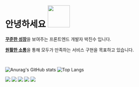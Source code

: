 <h1>안녕하세요 <img src="https://media.giphy.com/media/igPDtkfSJZMFwE0LP8/giphy.gif" width="70" /></h1>

[**꾸준한 성장**](#)을 보여주는 프론트엔드 개발자 박진수 입니다.

[**원활한 소통**](#)을 통해 모두가 만족하는 서비스 구현을 목표하고 있습니다.

<br>


![Anurag's GitHub stats](https://github-readme-stats.vercel.app/api?username=jinsupark4255&show_icons=true&theme=dark)
![Top Langs](https://github-readme-stats.vercel.app/api/top-langs/?username=jinsupark4255&layout=compact&theme=dark)


<img
    src="https://img.shields.io/badge/HTML-E34F26?style=flat&logo=HTML5&logoColor=white"
  />
  <img
    src="https://img.shields.io/badge/CSS-1572B6?style=flat&logo=CSS3&logoColor=white"
  />
  <img
    src="https://img.shields.io/badge/JavaScript-F7DF1E?style=flat&logo=JavaScript&logoColor=white"
  />
    <img
    src="https://img.shields.io/badge/REACT-61DAFB?style=flat&logo=REACT&logoColor=white"
  />
  <img
    src="https://img.shields.io/badge/TYPESCRIPT-3178C6?style=flat&logo=TYPESCRIPT&logoColor=white"
  />

